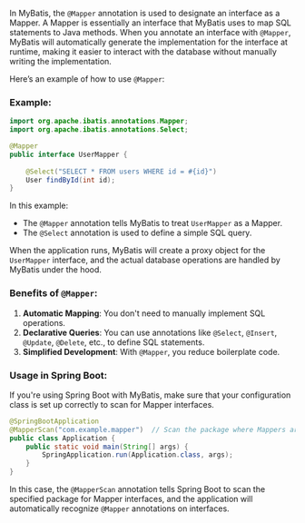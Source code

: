 In MyBatis, the `@Mapper` annotation is used to designate an interface as a Mapper. A Mapper is essentially an interface that MyBatis uses to map SQL statements to Java methods. When you annotate an interface with `@Mapper`, MyBatis will automatically generate the implementation for the interface at runtime, making it easier to interact with the database without manually writing the implementation.

Here’s an example of how to use `@Mapper`:

### Example:

```java
import org.apache.ibatis.annotations.Mapper;
import org.apache.ibatis.annotations.Select;

@Mapper
public interface UserMapper {
  
    @Select("SELECT * FROM users WHERE id = #{id}")
    User findById(int id);
}
```

In this example:

- The `@Mapper` annotation tells MyBatis to treat `UserMapper` as a Mapper.
- The `@Select` annotation is used to define a simple SQL query.

When the application runs, MyBatis will create a proxy object for the `UserMapper` interface, and the actual database operations are handled by MyBatis under the hood.

### Benefits of `@Mapper`:

1. **Automatic Mapping**: You don't need to manually implement SQL operations.
2. **Declarative Queries**: You can use annotations like `@Select`, `@Insert`, `@Update`, `@Delete`, etc., to define SQL statements.
3. **Simplified Development**: With `@Mapper`, you reduce boilerplate code.

### Usage in Spring Boot:

If you're using Spring Boot with MyBatis, make sure that your configuration class is set up correctly to scan for Mapper interfaces.

```java
@SpringBootApplication
@MapperScan("com.example.mapper")  // Scan the package where Mappers are located
public class Application {
    public static void main(String[] args) {
        SpringApplication.run(Application.class, args);
    }
}
```

In this case, the `@MapperScan` annotation tells Spring Boot to scan the specified package for Mapper interfaces, and the application will automatically recognize `@Mapper` annotations on interfaces.